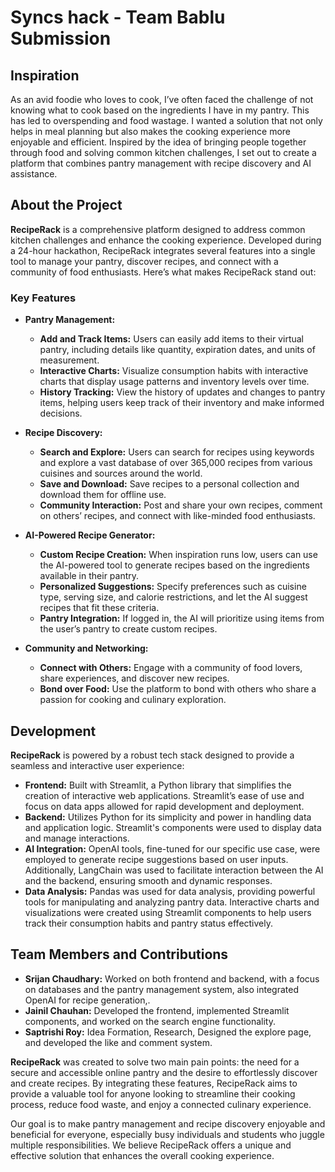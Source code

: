 # Syncs hack - Team Bablu Submission

## Inspiration

As an avid foodie who loves to cook, I’ve often faced the challenge of not knowing what to cook based on the ingredients I have in my pantry. This has led to overspending and food wastage. I wanted a solution that not only helps in meal planning but also makes the cooking experience more enjoyable and efficient. Inspired by the idea of bringing people together through food and solving common kitchen challenges, I set out to create a platform that combines pantry management with recipe discovery and AI assistance.

## About the Project

**RecipeRack** is a comprehensive platform designed to address common kitchen challenges and enhance the cooking experience. Developed during a 24-hour hackathon, RecipeRack integrates several features into a single tool to manage your pantry, discover recipes, and connect with a community of food enthusiasts. Here’s what makes RecipeRack stand out:

### Key Features

- **Pantry Management:** 
  - **Add and Track Items:** Users can easily add items to their virtual pantry, including details like quantity, expiration dates, and units of measurement.
  - **Interactive Charts:** Visualize consumption habits with interactive charts that display usage patterns and inventory levels over time.
  - **History Tracking:** View the history of updates and changes to pantry items, helping users keep track of their inventory and make informed decisions.

- **Recipe Discovery:**
  - **Search and Explore:** Users can search for recipes using keywords and explore a vast database of over 365,000 recipes from various cuisines and sources around the world.
  - **Save and Download:** Save recipes to a personal collection and download them for offline use.
  - **Community Interaction:** Post and share your own recipes, comment on others’ recipes, and connect with like-minded food enthusiasts.

- **AI-Powered Recipe Generator:**
  - **Custom Recipe Creation:** When inspiration runs low, users can use the AI-powered tool to generate recipes based on the ingredients available in their pantry.
  - **Personalized Suggestions:** Specify preferences such as cuisine type, serving size, and calorie restrictions, and let the AI suggest recipes that fit these criteria.
  - **Pantry Integration:** If logged in, the AI will prioritize using items from the user’s pantry to create custom recipes.

- **Community and Networking:**
  - **Connect with Others:** Engage with a community of food lovers, share experiences, and discover new recipes.
  - **Bond over Food:** Use the platform to bond with others who share a passion for cooking and culinary exploration.

## Development

**RecipeRack** is powered by a robust tech stack designed to provide a seamless and interactive user experience:

- **Frontend:** Built with Streamlit, a Python library that simplifies the creation of interactive web applications. Streamlit’s ease of use and focus on data apps allowed for rapid development and deployment.
- **Backend:** Utilizes Python for its simplicity and power in handling data and application logic. Streamlit's components were used to display data and manage interactions.
- **AI Integration:** OpenAI tools, fine-tuned for our specific use case, were employed to generate recipe suggestions based on user inputs. Additionally, LangChain was used to facilitate interaction between the AI and the backend, ensuring smooth and dynamic responses.
- **Data Analysis:** Pandas was used for data analysis, providing powerful tools for manipulating and analyzing pantry data. Interactive charts and visualizations were created using Streamlit components to help users track their consumption habits and pantry status effectively.

## Team Members and Contributions

- **Srijan Chaudhary:** Worked on both frontend and backend, with a focus on databases and the pantry management system, also integrated OpenAI for recipe generation,.
- **Jainil Chauhan:** Developed the frontend, implemented Streamlit components, and worked on the search engine functionality.
- **Saptrishi Roy:** Idea Formation, Research, Designed the explore page, and developed the like and comment system.


**RecipeRack** was created to solve two main pain points: the need for a secure and accessible online pantry and the desire to effortlessly discover and create recipes. By integrating these features, RecipeRack aims to provide a valuable tool for anyone looking to streamline their cooking process, reduce food waste, and enjoy a connected culinary experience.

Our goal is to make pantry management and recipe discovery enjoyable and beneficial for everyone, especially busy individuals and students who juggle multiple responsibilities. We believe RecipeRack offers a unique and effective solution that enhances the overall cooking experience.
